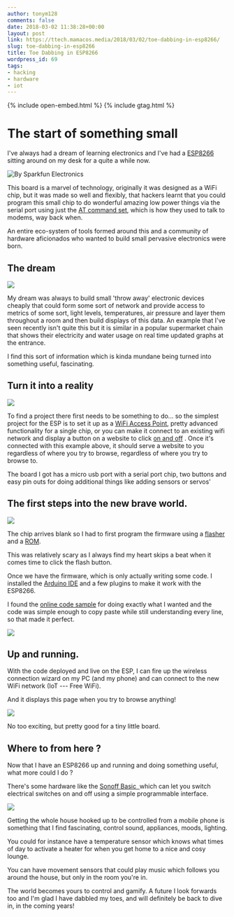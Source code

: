 ```yaml
---
author: tonym128
comments: false
date: 2018-03-02 11:38:28+00:00
layout: post
link: https://ttech.mamacos.media/2018/03/02/toe-dabbing-in-esp8266/
slug: toe-dabbing-in-esp8266
title: Toe Dabbing in ESP8266
wordpress_id: 69
tags:
- hacking
- hardware
- iot
---
```

{% include open-embed.html %}
{% include gtag.html %}




# The start of something small


I've always had a dream of learning electronics and I've had a [ESP8266](https://en.wikipedia.org/wiki/ESP8266) sitting around on my desk for a quite a while now.

![By Sparkfun Electronics](/images/2018/03/ESP-01.jpg) 

This board is a marvel of technology, originally it was designed as a WiFi chip, but it was made so well and flexibly, that hackers learnt that you could program this small chip to do wonderful amazing low power things via the serial port using just the [AT command set](https://en.wikipedia.org/wiki/Hayes_command_set), which is how they used to talk to modems, way back when.

An entire eco-system of tools formed around this and a community of hardware aficionados who wanted to build small pervasive electronics were born.


## The dream


![](/images/2018/02/pexels-photo-279467.jpeg)

My dream was always to build small 'throw away' electronic devices cheaply that could form some sort of network and provide access to metrics of some sort, light levels, temperatures, air pressure and layer them throughout a room and then build displays of this data. An example that I've seen recently isn't quite this but it is similar in a popular supermarket chain that shows their electricity and water usage on real time updated graphs at the entrance.

I find this sort of information which is kinda mundane being turned into something useful, fascinating.


## Turn it into a reality


![](/images/2018/02/pexels-photo-533189.jpeg)

To find a project there first needs to be something to do... so the simplest project for the ESP is to set it up as a [WiFi Access Point](https://gist.github.com/Cyclenerd/7c9cba13360ec1ec9d2ea36e50c7ff77), pretty advanced functionality for a single chip, or you can make it connect to an existing wifi network and display a button on a website to click [on and off](https://create.arduino.cc/projecthub/jaiprak/control-led-from-web-app-using-esp8266-serial-wifi-module-cdf419) . Once it's connected with this example above, it should serve a website to you regardless of where you try to browse, regardless of where you try to browse to.

The board I got has a micro usb port with a serial port chip, two buttons and easy pin outs for doing additional things like adding sensors or servos'




## The first steps into the new brave world.


![](/images/2018/02/Arduino.png)

The chip arrives blank so I had to first program the firmware using a [flasher](https://en.wikipedia.org/wiki/Firmware#Flashing) and a [ROM](https://en.wikipedia.org/wiki/Read-only_memory).

This was relatively scary as I always find my heart skips a beat when it comes time to click the flash button.

Once we have the firmware, which is only actually writing some code. I installed the [Arduino IDE](https://www.arduino.cc/en/Main/Software) and a few plugins to make it work with the ESP8266.

I found the [online code sample](https://gist.github.com/Cyclenerd/7c9cba13360ec1ec9d2ea36e50c7ff77) for doing exactly what I wanted and the code was simple enough to copy paste while still understanding every line, so that made it perfect.

![](/images/2018/03/Code.png)




## Up and running.


With the code deployed and live on the ESP, I can fire up the wireless connection wizard on my PC (and my phone) and can connect to the new WiFi network (IoT --- Free WiFi).

And it displays this page when you try to browse anything!

![](/images/2018/03/Im-just-a-bottle-WiFi.png)

No too exciting, but pretty good for a tiny little board.


## Where to from here ?


Now that I have an ESP8266 up and running and doing something useful, what more could I do ?


There's some hardware like the [Sonoff Basic  ](http://sonoff.itead.cc/en/products/sonoff/sonoff-basic)
which can let you switch electrical switches on and off using a simple programmable interface.

![](/images/2018/03/Sonoff.jpg) 

Getting the whole house hooked up to be controlled from a mobile phone is something that I find fascinating, control sound, appliances, moods, lighting.

You could for instance have a temperature sensor which knows what times of day to activate a heater for when you get home to a nice and cosy lounge.

You can have movement sensors that could play music which follows you around the house, but only in the room you're in.

The world becomes yours to control and gamify. A future I look forwards too and I'm glad I have dabbled my toes, and will definitely be back to dive in, in the coming years!


